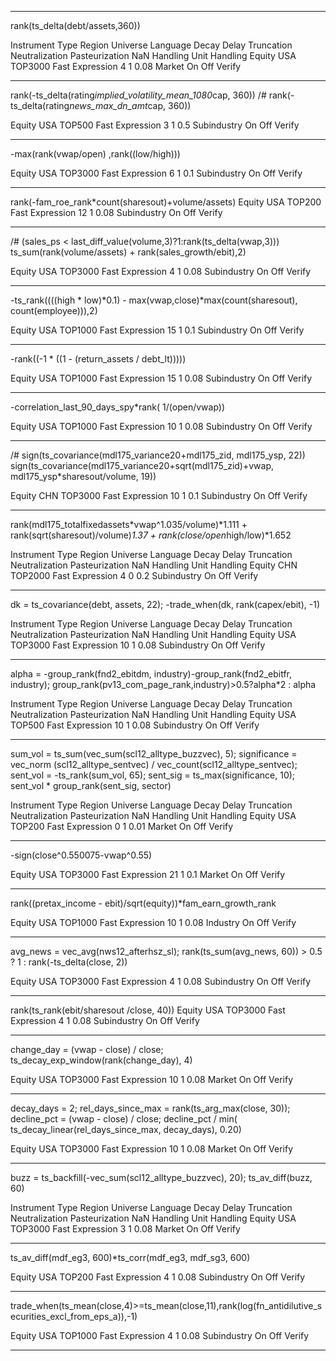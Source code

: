 ----------------------------------------------
rank(ts_delta(debt/assets,360))

Instrument Type	Region	Universe	Language	Decay	Delay	Truncation	Neutralization	Pasteurization	NaN Handling	Unit Handling
Equity	USA	TOP3000	Fast Expression	4	1	0.08	Market	On	Off	Verify

----------------------------------------------

rank(-ts_delta(rating*implied_volatility_mean_1080*cap, 360))
/# rank(-ts_delta(rating*news_max_dn_amt*cap, 360))

Equity	USA	TOP500	Fast Expression	3	1	0.5	Subindustry	On	Off	Verify

----------------------------------------------

-max(rank(vwap/open) ,rank((low/high)))

Equity	USA	TOP3000	Fast Expression	6	1	0.1	Subindustry	On	Off	Verify

----------------------------------------------

rank(-fam_roe_rank*count(sharesout)+volume/assets)
Equity	USA	TOP200	Fast Expression	12	1	0.08	Subindustry	On	Off	Verify

----------------------------------------------

/# (sales_ps < last_diff_value(volume,3)?1:rank(ts_delta(vwap,3)))
ts_sum(rank(volume/assets) + rank(sales_growth/ebit),2)

Equity	USA	TOP3000	Fast Expression	4	1	0.08	Subindustry	On	Off	Verify

----------------------------------------------

-ts_rank((((high * low)*0.1) - max(vwap,close)*max(count(sharesout), count(employee))),2)

Equity	USA	TOP1000	Fast Expression	15	1	0.1	Subindustry	On	Off	Verify

----------------------------------------------

-rank((-1 * ((1 - (return_assets / debt_lt)))))

Equity	USA	TOP1000	Fast Expression	15	1	0.08	Subindustry	On	Off	Verify

----------------------------------------------

-correlation_last_90_days_spy*rank( 1/(open/vwap))

Equity	USA	TOP1000	Fast Expression	10	1	0.08	Subindustry	On	Off	Verify

----------------------------------------------

/# sign(ts_covariance(mdl175_variance20+mdl175_zid, mdl175_ysp, 22))
sign(ts_covariance(mdl175_variance20+sqrt(mdl175_zid)+vwap, mdl175_ysp*sharesout/volume, 19))

Equity	CHN	TOP3000	Fast Expression	10	1	0.1	Subindustry	On	Off	Verify

----------------------------------------------

rank(mdl175_totalfixedassets*vwap^1.035/volume)*1.111 + rank(sqrt(sharesout)/volume)*1.37 + rank(close/open*high/low)*1.652

Instrument Type	Region	Universe	Language	Decay	Delay	Truncation	Neutralization	Pasteurization	NaN Handling	Unit Handling
Equity	CHN	TOP2000	Fast Expression	4	0	0.2	Subindustry	On	Off	Verify


----------------------------------------------

dk = ts_covariance(debt, assets, 22);
-trade_when(dk, rank(capex/ebit), -1)

Instrument Type	Region	Universe	Language	Decay	Delay	Truncation	Neutralization	Pasteurization	NaN Handling	Unit Handling
Equity	USA	TOP3000	Fast Expression	10	1	0.08	Subindustry	On	Off	Verify


----------------------------------------------

alpha = -group_rank(fnd2_ebitdm, industry)-group_rank(fnd2_ebitfr, industry);
group_rank(pv13_com_page_rank,industry)>0.5?alpha*2 : alpha

Instrument Type	Region	Universe	Language	Decay	Delay	Truncation	Neutralization	Pasteurization	NaN Handling	Unit Handling
Equity	USA	TOP500	Fast Expression	10	1	0.08	Subindustry	On	Off	Verify


----------------------------------------------

sum_vol = ts_sum(vec_sum(scl12_alltype_buzzvec), 5);
significance = vec_norm (scl12_alltype_sentvec) / vec_count(scl12_alltype_sentvec);
sent_vol = -ts_rank(sum_vol, 65);
sent_sig = ts_max(significance, 10);
sent_vol * group_rank(sent_sig, sector)

Instrument Type	Region	Universe	Language	Decay	Delay	Truncation	Neutralization	Pasteurization	NaN Handling	Unit Handling
Equity	USA	TOP200	Fast Expression	0	1	0.01	Market	On	Off	Verify


----------------------------------------------

-sign(close^0.550075-vwap^0.55)

Equity	USA	TOP3000	Fast Expression	21	1	0.1	Market	On	Off	Verify

----------------------------------------------

rank((pretax_income - ebit)/sqrt(equity))*fam_earn_growth_rank

Equity	USA	TOP1000	Fast Expression	10	1	0.08	Industry	On	Off	Verify

----------------------------------------------

avg_news = vec_avg(nws12_afterhsz_sl);
rank(ts_sum(avg_news, 60)) > 0.5 ? 1 : rank(-ts_delta(close, 2))

Equity	USA	TOP3000	Fast Expression	4	1	0.08	Subindustry	On	Off	Verify

----------------------------------------------

rank(ts_rank(ebit/sharesout /close, 40))
Equity	USA	TOP3000	Fast Expression	4	1	0.08	Subindustry	On	Off	Verify

----------------------------------------------

change_day = (vwap - close) / close;
ts_decay_exp_window(rank(change_day), 4)

Equity	USA	TOP3000	Fast Expression	10	1	0.08	Market	On	Off	Verify

----------------------------------------------

decay_days = 2;
rel_days_since_max = rank(ts_arg_max(close, 30));
decline_pct = (vwap - close) / close;
decline_pct / min( ts_decay_linear(rel_days_since_max, decay_days), 0.20)

Equity	USA	TOP3000	Fast Expression	10	1	0.08	Market	On	Off	Verify

----------------------------------------------

buzz = ts_backfill(-vec_sum(scl12_alltype_buzzvec), 20);
ts_av_diff(buzz, 60)

Instrument Type	Region	Universe	Language	Decay	Delay	Truncation	Neutralization	Pasteurization	NaN Handling	Unit Handling
Equity	USA	TOP3000	Fast Expression	3	1	0.08	Market	On	Off	Verify

----------------------------------------------

ts_av_diff(mdf_eg3, 600)*ts_corr(mdf_eg3, mdf_sg3, 600)

Equity	USA	TOP200	Fast Expression	4	1	0.08	Subindustry	On	Off	Verify

----------------------------------------------

trade_when(ts_mean(close,4)>=ts_mean(close,11),rank(log(fn_antidilutive_securities_excl_from_eps_a)),-1)

Equity	USA	TOP1000	Fast Expression	4	1	0.08	Subindustry	On	Off	Verify

----------------------------------------------
